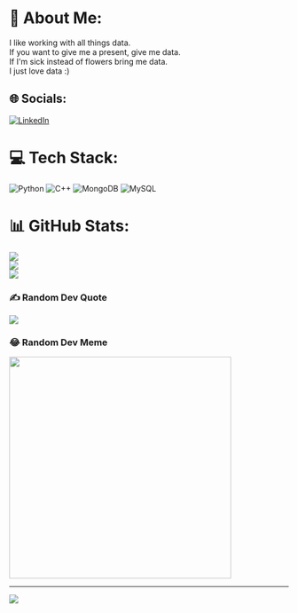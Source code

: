 # 💫 About Me:
I like working with all things data.<br>If you want to give me a present, give me data.<br>If I'm sick instead of flowers bring me data.<br>I just love data :)


## 🌐 Socials:
[![LinkedIn](https://img.shields.io/badge/LinkedIn-%230077B5.svg?logo=linkedin&logoColor=white)](https://linkedin.com/in/mohammad-abubakar-siddiq-18b82527a/) 

# 💻 Tech Stack:
![Python](https://img.shields.io/badge/python-3670A0?style=for-the-badge&logo=python&logoColor=ffdd54) ![C++](https://img.shields.io/badge/c++-%2300599C.svg?style=for-the-badge&logo=c%2B%2B&logoColor=white) ![MongoDB](https://img.shields.io/badge/MongoDB-%234ea94b.svg?style=for-the-badge&logo=mongodb&logoColor=white) ![MySQL](https://img.shields.io/badge/mysql-4479A1.svg?style=for-the-badge&logo=mysql&logoColor=white)
# 📊 GitHub Stats:
![](https://github-readme-stats.vercel.app/api?username=bakar-08&theme=dark&hide_border=false&include_all_commits=false&count_private=false)<br/>
![](https://github-readme-streak-stats.herokuapp.com/?user=bakar-08&theme=dark&hide_border=false)<br/>
![](https://github-readme-stats.vercel.app/api/top-langs/?username=bakar-08&theme=dark&hide_border=false&include_all_commits=false&count_private=false&layout=compact)

### ✍️ Random Dev Quote
![](https://quotes-github-readme.vercel.app/api?type=horizontal&theme=radical)

### 😂 Random Dev Meme
<img src='https://memer-new.vercel.app/' style="height: 400px;"/>

---
[![](https://visitcount.itsvg.in/api?id=bakar-08&icon=10&color=13)](https://visitcount.itsvg.in)

<!-- Proudly created with GPRM ( https://gprm.itsvg.in ) -->
